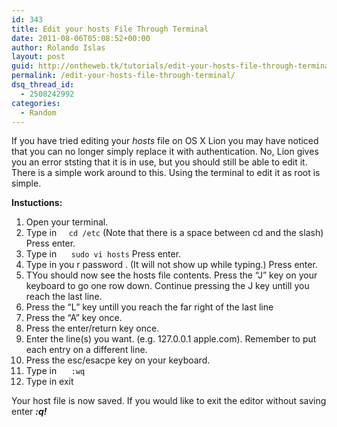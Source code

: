 ```yaml
---
id: 343
title: Edit your hosts File Through Terminal
date: 2011-08-06T05:08:52+00:00
author: Rolando Islas
layout: post
guid: http://ontheweb.tk/tutorials/edit-your-hosts-file-through-terminal/
permalink: /edit-your-hosts-file-through-terminal/
dsq_thread_id:
  - 2508242992
categories:
  - Random
---
```

If you have tried editing your _hosts_ file on OS X Lion you may have noticed that you can no longer simply replace it with authentication. No, Lion gives you an error ststing that it is in use, but you should still be able to edit it. There is a simple work around to this. Using the terminal to edit it as root is simple.

**Instuctions:**

  1. Open your terminal.
  2. Type in     `cd /etc` (Note that there is a space between cd and the slash) Press enter.
  3. Type in      `sudo vi hosts` Press enter.
  4. Type in you r password . (It will not show up while typing.) Press enter.
  5. TYou should now see the hosts file contents. Press the &#8220;J&#8221; key on your keyboard to go one row down. Continue pressing the J key untill you reach the last line.
  6. Press the &#8220;L&#8221; key untill you reach the far right of the last line
  7. Press the &#8220;A&#8221; key once.
  8. Press the enter/return key once.
  9. Enter the line(s) you want. (e.g. 127.0.0.1 apple.com). Remember to put each entry on a different line.
 10. Press the esc/esacpe key on your keyboard.
 11. Type in      `:wq`
 12. Type in exit

Your host file is now saved. If you would like to exit the editor without saving enter _**:q!**_